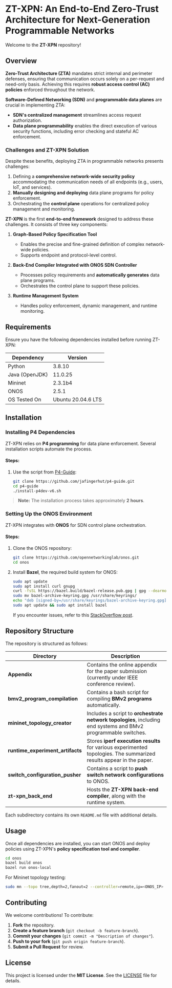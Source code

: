 # ZT-XPN: An End-to-End Zero-Trust Architecture for Next-Generation Programmable Networks

Welcome to the **ZT-XPN** repository!

## Overview

**Zero-Trust Architecture (ZTA)** mandates strict internal and perimeter defenses, ensuring that communication occurs solely on a per-request and need-only basis. Achieving this requires **robust access control (AC) policies** enforced throughout the network.

**Software-Defined Networking (SDN)** and **programmable data planes** are crucial in implementing ZTA:

- **SDN's centralized management** streamlines access request authorization.
- **Data plane programmability** enables the direct execution of various security functions, including error checking and stateful AC enforcement.

### **Challenges and ZT-XPN Solution**

Despite these benefits, deploying ZTA in programmable networks presents challenges:

1. Defining a **comprehensive network-wide security policy** accommodating the communication needs of all endpoints (e.g., users, IoT, and services).
2. **Manually designing and deploying** data plane programs for policy enforcement.
3. Orchestrating the **control plane** operations for centralized policy management and monitoring.

**ZT-XPN** is the first **end-to-end framework** designed to address these challenges. It consists of three key components:

1. **Graph-Based Policy Specification Tool**
   - Enables the precise and fine-grained definition of complex network-wide policies.
   - Supports endpoint and protocol-level control.

2. **Back-End Compiler Integrated with ONOS SDN Controller**
   - Processes policy requirements and **automatically generates** data plane programs.
   - Orchestrates the control plane to support these policies.

3. **Runtime Management System**
   - Handles policy enforcement, dynamic management, and runtime monitoring.

## Requirements

Ensure you have the following dependencies installed before running ZT-XPN:

| Dependency            | Version         |
|----------------------|---------------|
| Python              | 3.8.10         |
| Java (OpenJDK)      | 11.0.25        |
| Mininet             | 2.3.1b4        |
| ONOS                | 2.5.1          |
| OS Tested On        | Ubuntu 20.04.6 LTS |

## Installation

### Installing P4 Dependencies

ZT-XPN relies on **P4 programming** for data plane enforcement. Several installation scripts automate the process.

#### **Steps:**

1. Use the script from [P4-Guide](https://github.com/jafingerhut/p4-guide/blob/master/bin/README-install-troubleshooting.md):

   ```sh
   git clone https://github.com/jafingerhut/p4-guide.git
   cd p4-guide
   ./install-p4dev-v6.sh
   ```

> **Note:** The installation process takes approximately **2 hours**.

### Setting Up the ONOS Environment

ZT-XPN integrates with **ONOS** for SDN control plane orchestration.

#### **Steps:**

1. Clone the ONOS repository:

   ```sh
   git clone https://github.com/opennetworkinglab/onos.git
   cd onos
   ```

2. Install **Bazel**, the required build system for ONOS:

   ```sh
   sudo apt update
   sudo apt install curl gnupg
   curl -fsSL https://bazel.build/bazel-release.pub.gpg | gpg --dearmor > bazel-archive-keyring.gpg
   sudo mv bazel-archive-keyring.gpg /usr/share/keyrings/
   echo "deb [signed-by=/usr/share/keyrings/bazel-archive-keyring.gpg] https://storage.googleapis.com/bazel-apt stable jdk1.8" | sudo tee /etc/apt/sources.list.d/bazel.list
   sudo apt update && sudo apt install bazel
   ```

   If you encounter issues, refer to this [StackOverflow post](https://stackoverflow.com/questions/65656165/how-do-you-install-bazel-using-bazelisk).

## Repository Structure

The repository is structured as follows:

| Directory | Description |
|-----------|-------------|
| **Appendix** | Contains the online appendix for the paper submission (currently under IEEE conference review). |
| **bmv2_program_compilation** | Contains a bash script for compiling **BMv2 programs** automatically. |
| **mininet_topology_creator** | Includes a script to **orchestrate network topologies**, including end systems and BMv2 programmable switches. |
| **runtime_experiment_artifacts** | Stores **iperf execution results** for various experimented topologies. The summarized results appear in the paper. |
| **switch_configuration_pusher** | Contains a script to **push switch network configurations** to ONOS. |
| **zt-xpn_back_end** | Hosts the **ZT-XPN back-end compiler**, along with the runtime system. |

Each subdirectory contains its own `README.md` file with additional details.

## Usage

Once all dependencies are installed, you can start ONOS and deploy policies using ZT-XPN's **policy specification tool and compiler**.

```sh
cd onos
bazel build onos
bazel run onos-local
```

For Mininet topology testing:

```sh
sudo mn --topo tree,depth=2,fanout=2 --controller=remote,ip=<ONOS_IP>
```

## Contributing

We welcome contributions! To contribute:

1. **Fork** the repository.
2. **Create a feature branch** (`git checkout -b feature-branch`).
3. **Commit your changes** (`git commit -m "Description of changes"`).
4. **Push to your fork** (`git push origin feature-branch`).
5. **Submit a Pull Request** for review.

## License

This project is licensed under the **MIT License**. See the [LICENSE](LICENSE) file for details.
